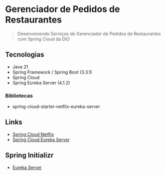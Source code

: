 # Gerenciador de Pedidos de Restaurantes

> Desenvolvendo Serviços de Gerenciador de Pedidos de Restaurantes com Spring Cloud da DIO

## Tecnologias

- Java 21
- Spring Framework / Spring Boot (3.3.1)
- Spring Cloud
- Spring Eureka Server (4.1.2)

### Bibliotecas

- spring-cloud-starter-netflix-eureka-server

## Links

- [Spring Cloud Netflix](https://docs.spring.io/spring-cloud-netflix/reference/index.html)
- [Spring Cloud Eureka Server](https://docs.spring.io/spring-cloud-netflix/reference/spring-cloud-netflix.html#spring-cloud-eureka-server)

## Spring Initializr

- [Eureka Server](https://start.spring.io/#!type=maven-project&language=java&platformVersion=3.3.1&packaging=jar&jvmVersion=21&groupId=me.dio.hiokdev&artifactId=restaurant-orders.eureka-server&name=restaurant-orders.eureka-server&description=Demo%20project%20for%20Spring%20Boot&packageName=me.dio.hiokdev.restaurant-orders.eureka-server&dependencies=cloud-eureka-server)
